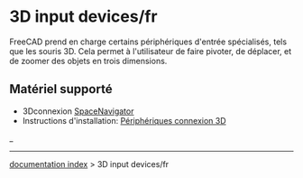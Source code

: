 # 3D input devices/fr
FreeCAD prend en charge certains périphériques d\'entrée spécialisés, tels que les souris 3D. Cela permet à l\'utilisateur de faire pivoter, de déplacer, et de zoomer des objets en trois dimensions.

## Matériel supporté 

-   3Dconnexion [SpaceNavigator](http://www.3dconnexion.com/products/spacenavigator.html)
-   Instructions d\'installation: [Périphériques connexion 3D](3Dconnexion_input_devices/fr.md)

_

---
[documentation index](../README.md) > 3D input devices/fr
